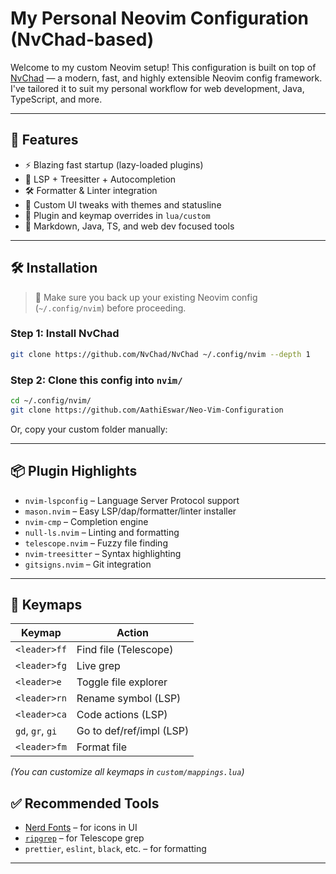 
# My Personal Neovim Configuration (NvChad-based)

Welcome to my custom Neovim setup! This configuration is built on top of [NvChad](https://github.com/NvChad/NvChad) — a modern, fast, and highly extensible Neovim config framework. I've tailored it to suit my personal workflow for web development, Java, TypeScript, and more.

---

## 🚀 Features

- ⚡ Blazing fast startup (lazy-loaded plugins)
- 🧠 LSP + Treesitter + Autocompletion
- 🛠️ Formatter & Linter integration
- 🌈 Custom UI tweaks with themes and statusline
- 🔧 Plugin and keymap overrides in `lua/custom`
- 📝 Markdown, Java, TS, and web dev focused tools

---

## 🛠️ Installation

> 🧼 Make sure you back up your existing Neovim config (`~/.config/nvim`) before proceeding.

### Step 1: Install NvChad

```bash
git clone https://github.com/NvChad/NvChad ~/.config/nvim --depth 1
````

### Step 2: Clone this config into `nvim/`

```bash
cd ~/.config/nvim/
git clone https://github.com/AathiEswar/Neo-Vim-Configuration
```

Or, copy your custom folder manually:

---

## 📦 Plugin Highlights

* `nvim-lspconfig` – Language Server Protocol support
* `mason.nvim` – Easy LSP/dap/formatter/linter installer
* `nvim-cmp` – Completion engine
* `null-ls.nvim` – Linting and formatting
* `telescope.nvim` – Fuzzy file finding
* `nvim-treesitter` – Syntax highlighting
* `gitsigns.nvim` – Git integration

---

## 🔑 Keymaps

| Keymap           | Action                   |
| ---------------- | ------------------------ |
| `<leader>ff`     | Find file (Telescope)    |
| `<leader>fg`     | Live grep                |
| `<leader>e`      | Toggle file explorer     |
| `<leader>rn`     | Rename symbol (LSP)      |
| `<leader>ca`     | Code actions (LSP)       |
| `gd`, `gr`, `gi` | Go to def/ref/impl (LSP) |
| `<leader>fm`     | Format file              |

*(You can customize all keymaps in `custom/mappings.lua`)*

## ✅ Recommended Tools

* [Nerd Fonts](https://www.nerdfonts.com/) – for icons in UI
* [`ripgrep`](https://github.com/BurntSushi/ripgrep) – for Telescope grep
* `prettier`, `eslint`, `black`, etc. – for formatting

---

